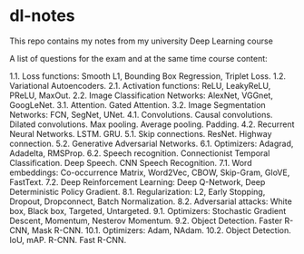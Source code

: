 # dl-notes
This repo contains my notes from my university Deep Learning course

A list of questions for the exam and at the same time course content:

1.1. Loss functions: Smooth L1, Bounding Box Regression, Triplet Loss.
1.2. Variational Autoencoders.
2.1. Activation functions: ReLU, LeakyReLU, PReLU, MaxOut.
2.2. Image Classification Networks: AlexNet, VGGnet, GoogLeNet.
3.1. Attention. Gated Attention.
3.2. Image Segmentation Networks: FCN, SegNet, UNet.
4.1. Convolutions. Causal convolutions. Dilated convolutions. Max pooling. Average pooling. Padding.
4.2. Recurrent Neural Networks. LSTM. GRU.
5.1. Skip connections. ResNet. Highway connection.
5.2. Generative Adversarial Networks.
6.1. Optimizers: Adagrad, Adadelta, RMSProp.
6.2. Speech recognition. Connectionist Temporal Classification. Deep Speech. CNN Speech Recognition.
7.1. Word embeddings: Co-occurrence Matrix, Word2Vec, CBOW, Skip-Gram, GloVE, FastText.
7.2. Deep Reinforcement Learning: Deep Q-Network, Deep Deterministic Policy Gradient.
8.1. Regularization: L2, Early Stopping, Dropout, Dropconnect, Batch Normalization.
8.2. Adversarial attacks: White box, Black box, Targeted, Untargeted.
9.1. Optimizers: Stochastic Gradient Descent, Momentum, Nesterov Momentum.
9.2. Object Detection. Faster R-CNN, Mask R-CNN.
10.1. Optimizers: Adam, NAdam.
10.2. Object Detection. IoU, mAP. R-CNN. Fast R-CNN.
